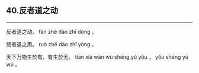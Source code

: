 ## 40.反者道之动
---


<ruby><rbc><rb> 反者道之动。 </rb></rbc>
  <rtc><rt> fǎn  zhě  dào  zhī  dòng 。</rt></rtc>
</ruby>

<ruby><rbc><rb> 弱者道之用。 </rb></rbc>
  <rtc><rt> ruò  zhě  dào  zhī  yòng 。</rt></rtc>
</ruby>

<ruby><rbc><rb> 天下万物生於有，有生於无。 </rb></rbc>
  <rtc><rt> tiān  xià  wàn  wù  shēng  yú  yǒu ， yǒu  shēng  yú  wú 。</rt></rtc>
</ruby>

<ruby><rbc><rb>   </rb></rbc>
  <rtc><rt> </rt></rtc>
</ruby>

